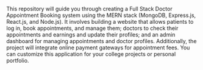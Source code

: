 This repository will guide you through creating a Full Stack Doctor Appointment Booking system using the MERN stack (MongoDB, Express.js, React.js, and Node.js). It involves building a website that allows patients to log in, book appointments, and manage them; doctors to check their appointments and earnings and update their profiles; and an admin dashboard for managing appointments and doctor profiles. Additionally, the project will integrate online payment gateways for appointment fees. You can customize this application for your college projects or personal portfolio.
